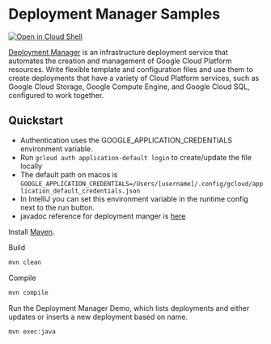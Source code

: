 # Deployment Manager Samples

<a href="https://console.cloud.google.com/cloudshell/open?git_repo=https://github.com/GoogleCloudPlatform/java-docs-samples&page=editor&open_in_editor=deployment-manager/README.md">
<img alt="Open in Cloud Shell" src ="http://gstatic.com/cloudssh/images/open-btn.png"></a>

[Deployment Manager](https://cloud.google.com/deployment-manager/docs/) is an infrastructure deployment service that automates the creation and management of Google Cloud Platform resources. Write flexible template and configuration files and use them to create deployments that have a variety of Cloud Platform services, such as Google Cloud Storage, Google Compute Engine, and Google Cloud SQL, configured to work together.

## Quickstart

 - Authentication uses the GOOGLE_APPLICATION_CREDENTIALS environment variable.
 - Run `gcloud auth application-default login` to create/update the file locally
 - The default path on macos is `GOOGLE_APPLICATION_CREDENTIALS=/Users/[username]/.config/gcloud/application_default_credentials.json`
 - In IntelliJ you can set this environment variable in the runtime config next to the run button. 
 - javadoc reference for deployment manger is [here](https://developers.google.com/resources/api-libraries/documentation/deploymentmanager/v2/java/latest/)



Install [Maven](http://maven.apache.org/).

Build 

```xml
mvn clean
```

Compile 

```xml
mvn compile
```

Run the Deployment Manager Demo, which lists deployments and either updates or inserts a new deployment based on name.

```xml
mvn exec:java
```